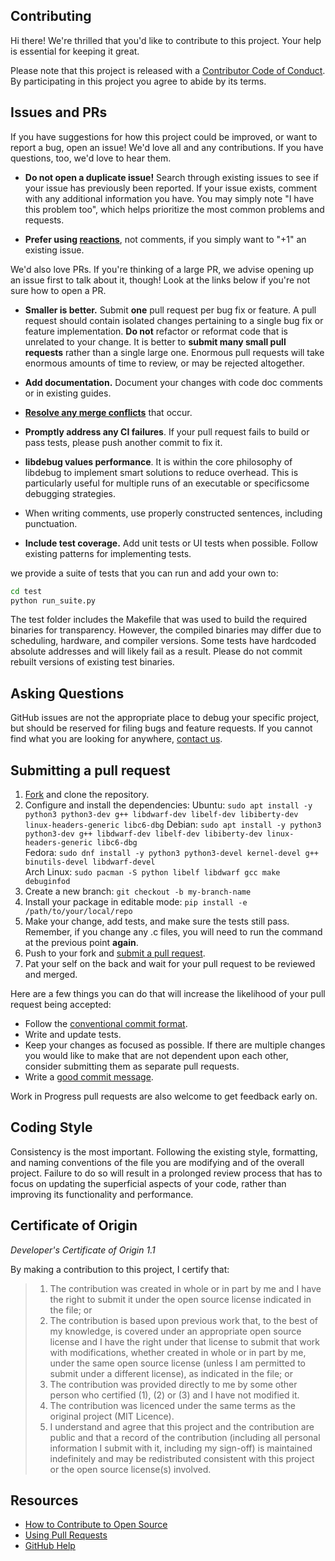 ## Contributing

[fork]: /fork
[pr]: /compare
[style]: https://standardjs.com/
[code-of-conduct]: CODE_OF_CONDUCT.md

Hi there! We're thrilled that you'd like to contribute to this project. Your help is essential for keeping it great.

Please note that this project is released with a [Contributor Code of Conduct][code-of-conduct]. By participating in this project you agree to abide by its terms.

## Issues and PRs

If you have suggestions for how this project could be improved, or want to report a bug, open an issue! We'd love all and any contributions. If you have questions, too, we'd love to hear them.

- **Do not open a duplicate issue!** Search through existing issues to see if your issue has previously been reported. If your issue exists, comment with any additional information you have. You may simply note "I have this problem too", which helps prioritize the most common problems and requests. 

- **Prefer using [reactions](https://github.blog/2016-03-10-add-reactions-to-pull-requests-issues-and-comments/)**, not comments, if you simply want to "+1" an existing issue.

We'd also love PRs. If you're thinking of a large PR, we advise opening up an issue first to talk about it, though! Look at the links below if you're not sure how to open a PR.

- **Smaller is better.** Submit **one** pull request per bug fix or feature. A pull request should contain isolated changes pertaining to a single bug fix or feature implementation. **Do not** refactor or reformat code that is unrelated to your change. It is better to **submit many small pull requests** rather than a single large one. Enormous pull requests will take enormous amounts of time to review, or may be rejected altogether. 

- **Add documentation.** Document your changes with code doc comments or in existing guides.

- **[Resolve any merge conflicts](https://help.github.com/en/github/collaborating-with-issues-and-pull-requests/resolving-a-merge-conflict-on-github)** that occur.

- **Promptly address any CI failures**. If your pull request fails to build or pass tests, please push another commit to fix it.

- **libdebug values performance**. It is within the core philosophy of libdebug to implement smart solutions to reduce overhead. This is particularly useful for multiple runs of an executable or specificsome debugging strategies.

- When writing comments, use properly constructed sentences, including punctuation.

- **Include test coverage.** Add unit tests or UI tests when possible. Follow existing patterns for implementing tests.

we provide a suite of tests that you can run and add your own to:

```bash
cd test
python run_suite.py
```

The test folder includes the Makefile that was used to build the required binaries for transparency. However, the compiled binaries may differ due to scheduling, hardware, and compiler versions. Some tests have hardcoded absolute addresses and will likely fail as a result. Please do not commit rebuilt versions of existing test binaries.


## Asking Questions

GitHub issues are not the appropriate place to debug your specific project, but should be reserved for filing bugs and feature requests. If you cannot find what you are looking for anywhere, [contact us](https://libdebug.org/).

## Submitting a pull request

1. [Fork][fork] and clone the repository.
1. Configure and install the dependencies:
Ubuntu: `sudo apt install -y python3 python3-dev g++ libdwarf-dev libelf-dev libiberty-dev linux-headers-generic libc6-dbg`
Debian: `sudo apt install -y python3 python3-dev g++ libdwarf-dev libelf-dev libiberty-dev linux-headers-generic libc6-dbg`<br>
Fedora: `sudo dnf install -y python3 python3-devel kernel-devel g++ binutils-devel libdwarf-devel`<br>
Arch Linux: `sudo pacman -S python libelf libdwarf gcc make debuginfod`<br>
1. Create a new branch: `git checkout -b my-branch-name`
1. Install your package in editable mode: `pip install -e /path/to/your/local/repo`
1. Make your change, add tests, and make sure the tests still pass. Remember, if you change any .c files, you will need to run the command at the previous point **again**.
1. Push to your fork and [submit a pull request][pr].
1. Pat your self on the back and wait for your pull request to be reviewed and merged.

Here are a few things you can do that will increase the likelihood of your pull request being accepted:

- Follow the [conventional commit format](https://www.conventionalcommits.org/en/v1.0.0/).
- Write and update tests.
- Keep your changes as focused as possible. If there are multiple changes you would like to make that are not dependent upon each other, consider submitting them as separate pull requests.
- Write a [good commit message](http://tbaggery.com/2008/04/19/a-note-about-git-commit-messages.html).

Work in Progress pull requests are also welcome to get feedback early on.

## Coding Style

Consistency is the most important. Following the existing style, formatting, and naming conventions of the file you are modifying and of the overall project. Failure to do so will result in a prolonged review process that has to focus on updating the superficial aspects of your code, rather than improving its functionality and performance.

## Certificate of Origin

*Developer's Certificate of Origin 1.1*

By making a contribution to this project, I certify that:

> 1. The contribution was created in whole or in part by me and I have the right to submit it under the open source license indicated in the file; or
> 1. The contribution is based upon previous work that, to the best of my knowledge, is covered under an appropriate open source license and I have the right under that license to submit that work with modifications, whether created in whole or in part by me, under the same open source license (unless I am permitted to submit under a different license), as indicated in the file; or
> 1. The contribution was provided directly to me by some other person who certified (1), (2) or (3) and I have not modified it.
> 1. The contribution was licenced under the same terms as the original project (MIT Licence).
> 1. I understand and agree that this project and the contribution are public and that a record of the contribution (including all personal information I submit with it, including my sign-off) is maintained indefinitely and may be redistributed consistent with this project or the open source license(s) involved.

## Resources

- [How to Contribute to Open Source](https://opensource.guide/how-to-contribute/)
- [Using Pull Requests](https://help.github.com/articles/about-pull-requests/)
- [GitHub Help](https://help.github.com)
